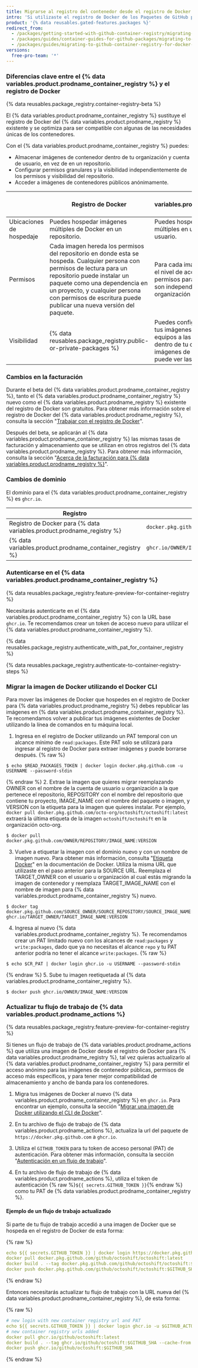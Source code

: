```yaml
---
title: Migrarse al registro del contenedor desde el registro de Docker
intro: 'Si utilizaste el registro de Docker de los Paquetes de GitHub para almacenar imágenes de Docker, puedes migrar tus imágenes al {% data variables.product.prodname_container_registry %} nuevo.'
product: '{% data reusables.gated-features.packages %}'
redirect_from:
  - /packages/getting-started-with-github-container-registry/migrating-to-github-container-registry-for-docker-images
  - /packages/guides/container-guides-for-github-packages/migrating-to-github-container-registry-for-docker-images
  - /packages/guides/migrating-to-github-container-registry-for-docker-images
versions:
  free-pro-team: '*'
---
```


### Diferencias clave entre el {% data variables.product.prodname_container_registry %} y el registro de Docker

{% data reusables.package_registry.container-registry-beta %}

El {% data variables.product.prodname_container_registry %} sustituye el registro de Docker del {% data variables.product.prodname_registry %} existente y se optimiza para ser compatible con algunas de las necesidades únicas de los contenedores.

Con el {% data variables.product.prodname_container_registry %} puedes:
- Almacenar imágenes de contenedor dentro de tu organización y cuenta de usuario, en vez de en un repositorio.
- Configurar permisos granulares y la visibilidad independientemente de los permisos y visibilidad del repositorio.
- Acceder a imágenes de contenedores públicos anónimamente.

|                          | Registro de Docker                                                                                                                                                                                                                                                                                 | {% data variables.product.prodname_container_registry %}
| ------------------------ | -------------------------------------------------------------------------------------------------------------------------------------------------------------------------------------------------------------------------------------------------------------------------------------------------- | ------------------------------------------------------------------------------------------------------------------------------------------------------------------------------------------------------------ |
| Ubicaciones de hospedaje | Puedes hospedar imágenes múltiples de Docker en un repositorio.                                                                                                                                                                                                                                    | Puedes hospedar imagenes de contenedor múltiples en una cuenta de organización o de usuario.                                                                                                                 |
| Permisos                 | Cada imagen hereda los permisos del repositorio en donde esta se hospeda. Cualquier persona con permisos de lectura para un repositorio puede instalar un paquete como una dependencia en un proyecto, y cualquier persona con permisos de escritura puede publicar una nueva versión del paquete. | Para cada imagen de contenedor, puedes elegir el nivel de acceso que tienen los demás. Los permisos para acceso a la imagen de contenedor son independientes de aquellos para tu organización y repositorio. |
 Visibilidad          | {% data reusables.package_registry.public-or-private-packages %} | Puedes configurar la visibilidad de cada una de tus imágenes de contenedor. Solo las personas y equipos a las cuales se les haya otorgado acceso dentro de tu organización podrán ver las imágenes de contenedor privadas. Cualquiera puede ver las imágenes de contenedor públicas. | Acceso anónimo    | N/A | Puedes acceder a imágenes de contenedor públicas anónimamente. Compatibilidad con capa ajena | No es compatible con capas ajenas, tales como las imágenes de Windows. | Es compatible con capas ajenas, tales como las imágenes de Windows.

### Cambios en la facturación

Durante el beta del {% data variables.product.prodname_container_registry %}, tanto el {% data variables.product.prodname_container_registry %} nuevo como el {% data variables.product.prodname_registry %} existente del registro de Docker son gratuitos. Para obtener más información sobre el registro de Docker del {% data variables.product.prodname_registry %}, consulta la sección "[Trabajar con el registro de Docker](/packages/working-with-a-github-packages-registry/working-with-the-docker-registry)".

Después del beta, se aplicarán al {% data variables.product.prodname_container_registry %} las mismas tasas de facturación y almacenamiento que se utilizan en otros registros del {% data variables.product.prodname_registry %}. Para obtener más información, consulta la sección "[Acerca de la facturación para {% data variables.product.prodname_registry %}](/billing/managing-billing-for-github-packages/about-billing-for-github-packages)".

### Cambios de dominio

El dominio para el {% data variables.product.prodname_container_registry %} es `ghcr.io`.

| Registro                                                               | URL de Ejemplo                                      |
| ---------------------------------------------------------------------- | --------------------------------------------------- |
| Registro de Docker para {% data variables.product.prodname_registry %} | `docker.pkg.github.com/OWNER/REPOSITORY/IMAGE_NAME` |
| {% data variables.product.prodname_container_registry %}             | `ghcr.io/OWNER/IMAGE_NAME`                          |

### Autenticarse en el {% data variables.product.prodname_container_registry %}

{% data reusables.package_registry.feature-preview-for-container-registry %}

Necesitarás autenticarte en el {% data variables.product.prodname_container_registry %} con la URL base `ghcr.io`. Te recomendamos crear un token de acceso nuevo para utilizar el {% data variables.product.prodname_container_registry %}.

{% data reusables.package_registry.authenticate_with_pat_for_container_registry %}

{% data reusables.package_registry.authenticate-to-container-registry-steps %}

### Migrar la imagen de Docker utilizando el Docker CLI

Para mover las imágenes de Docker que hospedes en el registro de Docker para {% data variables.product.prodname_registry %} debes republicar las imágenes en {% data variables.product.prodname_container_registry %}. Te recomendamos volver a publicar tus imágenes existentes de Docker utilizando la línea de comandos en tu máquina local.

1. Ingresa en el registro de Docker utilizando un PAT temporal con un alcance mínimo de `read:packages`. Este PAT solo se utilizará para ingresar al registro de Docker para extraer imágenes y puede borrarse después.
  {% raw %}
  ```shell
  $ echo $READ_PACKAGES_TOKEN | docker login docker.pkg.github.com -u USERNAME --password-stdin
  ```
  {% endraw %}
2. Extrae la imagen que quieres migrar reemplazando OWNER con el nombre de la cuenta de usuario u organización a la que pertenece el repositorio, REPOSITORY con el nombre del repositorio que contiene tu proyecto, IMAGE_NAME con el nombre del paquete o imagen, y VERSION con la etiqueta para la imagen que quieres instalar. Por ejemplo, `docker pull docker.pkg.github.com/octo-org/octoshift/octoshift:latest` extraerá la última etiqueta de la imagen `octoshift/octoshift` en la organización octo-org.
  ```shell
  $ docker pull docker.pkg.github.com/OWNER/REPOSITORY/IMAGE_NAME:VERSION
  ```

3. Vuelve a etiquetar la imagen con el dominio nuevo y con un nombre de imagen nuevo. Para obtener más información, consulta "[Etiqueta Docker](https://docs.docker.com/engine/reference/commandline/tag/)" en la documentación de Docker. Utiliza la misma URL que utilizaste en el paso anterior para la SOURCE URL. Reemplaza el TARGET_OWNER con el usuario u organización al cual estás migrando la imagen de contenedor y reemplaza TARGET_IMAGE_NAME con el nombre de imagen para {% data variables.product.prodname_container_registry %} nuevo.
  ```shell
  $ docker tag docker.pkg.github.com/SOURCE_OWNER/SOURCE_REPOSITORY/SOURCE_IMAGE_NAME:VERSION ghcr.io/TARGET_OWNER/TARGET_IMAGE_NAME:VERSION
  ```

4. Ingresa al nuevo {% data variables.product.prodname_container_registry %}. Te recomendamos crear un PAT limitado nuevo con los alcances de `read:packages` y `write:packages`, dado que ya no necesitas el alcance `repo` y tu PAT anterior podría no tener el alcance `write:packages`.
  {% raw %}
  ```shell
  $ echo $CR_PAT | docker login ghcr.io -u USERNAME --password-stdin
  ```
  {% endraw %}
5. Sube tu imagen reetiquetada al {% data variables.product.prodname_container_registry %}.
  ```shell
  $ docker push ghcr.io/OWNER/IMAGE_NAME:VERSION
  ```

### Actualizar tu flujo de trabajo de {% data variables.product.prodname_actions %}

{% data reusables.package_registry.feature-preview-for-container-registry %}

Si tienes un flujo de trabajo de {% data variables.product.prodname_actions %} que utiliza una imagen de Docker desde el registro de Docker para {% data variables.product.prodname_registry %}, tal vez quieras actualizarlo al {% data variables.product.prodname_container_registry %} para permitir el acceso anónimo para las imágenes de contenedor públicas, permisos de acceso más específicos, y para tener mejor compatibilidad de almacenamiento y ancho de banda para los contenedores.

1. Migra tus imágenes de Docker al nuevo {% data variables.product.prodname_container_registry %} en `ghcr.io`. Para encontrar un ejemplo, consulta la sección "[Migrar una imagen de Docker utilizando el CLI de Docker](#migrating-a-docker-image-using-the-docker-cli)".

2. En tu archivo de flujo de trabajo de {% data variables.product.prodname_actions %}, actualiza la url del paquete de `https://docker.pkg.github.com` a `ghcr.io`.

3. Utiliza el `GITHUB_TOKEN` para tu token de acceso personal (PAT) de autenticación. Para obtener más información, consulta la sección "[Autenticación en un flujo de trabajo](/actions/reference/authentication-in-a-workflow)".

4. En tu archivo de flujo de trabajo de {% data variables.product.prodname_actions %}, utiliza el token de autenticación {% raw %}`${{ secrets.GITHUB_TOKEN }}`{% endraw %} como tu PAT de {% data variables.product.prodname_container_registry %}.

#### Ejemplo de un flujo de trabajo actualizado

Si parte de tu flujo de trabajo accedió a una imagen de Docker que se hospeda en el registro de Docker de esta forma:

{% raw %}
```yaml
echo ${{ secrets.GITHUB_TOKEN }} | docker login https://docker.pkg.github.com -u $GITHUB_ACTOR --password-stdin
docker pull docker.pkg.github.com/github/octoshift/octoshift:latest
docker build . --tag docker.pkg.github.com/github/octoshift/octoshift:$GITHUB_SHA --cache-from docker.pkg.github.com/github/octoshift/octoshift:latest
docker push docker.pkg.github.com/github/octoshift/octoshift:$GITHUB_SHA
```
{% endraw %}

Entonces necesitarás actualizar tu flujo de trabajo con la URL nueva del {% data variables.product.prodname_container_registry %}, de esta forma:

{% raw %}
```yaml
# new login with new container registry url and PAT
echo ${{ secrets.GITHUB_TOKEN }} | docker login ghcr.io -u $GITHUB_ACTOR --password-stdin
# new container registry urls added
docker pull ghcr.io/github/octoshift:latest
docker build . --tag ghcr.io/github/octoshift:$GITHUB_SHA --cache-from ghcr.io/github/octoshift:latest
docker push ghcr.io/github/octoshift:$GITHUB_SHA
```
{% endraw %}
